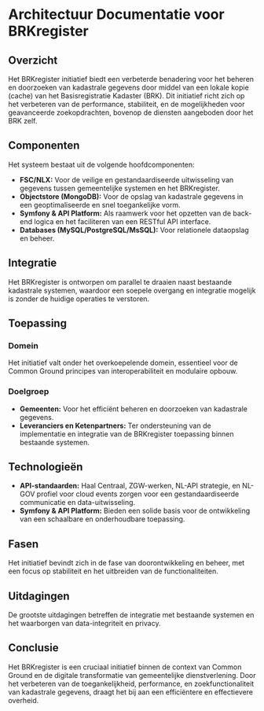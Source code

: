 # Architectuur Documentatie voor BRKregister

## Overzicht

Het BRKregister initiatief biedt een verbeterde benadering voor het beheren en doorzoeken van kadastrale gegevens door middel van een lokale kopie (cache) van het Basisregistratie Kadaster (BRK). Dit initiatief richt zich op het verbeteren van de performance, stabiliteit, en de mogelijkheden voor geavanceerde zoekopdrachten, bovenop de diensten aangeboden door het BRK zelf.

## Componenten

Het systeem bestaat uit de volgende hoofdcomponenten:

- **FSC/NLX:** Voor de veilige en gestandaardiseerde uitwisseling van gegevens tussen gemeentelijke systemen en het BRKregister.
- **Objectstore (MongoDB):** Voor de opslag van kadastrale gegevens in een geoptimaliseerde en snel toegankelijke vorm.
- **Symfony & API Platform:** Als raamwerk voor het opzetten van de back-end logica en het faciliteren van een RESTful API interface.
- **Databases (MySQL/PostgreSQL/MsSQL):** Voor relationele dataopslag en beheer.

## Integratie

Het BRKregister is ontworpen om parallel te draaien naast bestaande kadastrale systemen, waardoor een soepele overgang en integratie mogelijk is zonder de huidige operaties te verstoren.

## Toepassing

### Domein

Het initiatief valt onder het overkoepelende domein, essentieel voor de Common Ground principes van interoperabiliteit en modulaire opbouw.

### Doelgroep

- **Gemeenten:** Voor het efficiënt beheren en doorzoeken van kadastrale gegevens.
- **Leveranciers en Ketenpartners:** Ter ondersteuning van de implementatie en integratie van de BRKregister toepassing binnen bestaande systemen.

## Technologieën

- **API-standaarden:** Haal Centraal, ZGW-werken, NL-API strategie, en NL-GOV profiel voor cloud events zorgen voor een gestandaardiseerde communicatie en data-uitwisseling.
- **Symfony & API Platform:** Bieden een solide basis voor de ontwikkeling van een schaalbare en onderhoudbare toepassing.

## Fasen

Het initiatief bevindt zich in de fase van doorontwikkeling en beheer, met een focus op stabiliteit en het uitbreiden van de functionaliteiten.

## Uitdagingen

De grootste uitdagingen betreffen de integratie met bestaande systemen en het waarborgen van data-integriteit en privacy.

## Conclusie

Het BRKregister is een cruciaal initiatief binnen de context van Common Ground en de digitale transformatie van gemeentelijke dienstverlening. Door het verbeteren van de toegankelijkheid, performance, en zoekfunctionaliteit van kadastrale gegevens, draagt het bij aan een efficiëntere en effectievere overheid.
